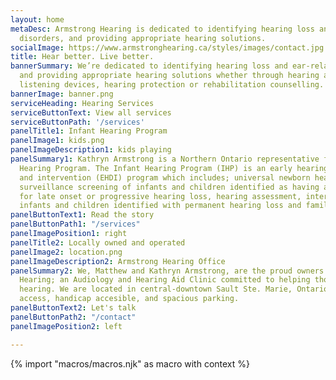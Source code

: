 ```yaml
---
layout: home
metaDesc: Armstrong Hearing is dedicated to identifying hearing loss and ear-related
  disorders, and providing appropriate hearing solutions.
socialImage: https://www.armstronghearing.ca/styles/images/contact.jpg
title: Hear better. Live better.
bannerSummary: We’re dedicated to identifying hearing loss and ear-related disorders,
  and providing appropriate hearing solutions whether through hearing aids, assistive
  listening devices, hearing protection or rehabilitation counselling.
bannerImage: banner.png
serviceHeading: Hearing Services
serviceButtonText: View all services
serviceButtonPath: '/services'
panelTitle1: Infant Hearing Program
panelImage1: kids.png
panelImageDescription1: kids playing
panelSummary1: Kathryn Armstrong is a Northern Ontario representative for the Infant
  Hearing Program. The Infant Hearing Program (IHP) is an early hearing detection
  and intervention (EHDI) program which includes; universal newborn hearing screening,
  surveillance screening of infants and children identified as having a risk factor(s)
  for late onset or progressive hearing loss, hearing assessment, intervention for
  infants and children identified with permanent hearing loss and family support.
panelButtonText1: Read the story
panelButtonPath1: "/services"
panelImagePosition1: right
panelTitle2: Locally owned and operated
panelImage2: location.png
panelImageDescription2: Armstrong Hearing Office
panelSummary2: We, Matthew and Kathryn Armstrong, are the proud owners of Armstrong
  Hearing; an Audiology and Hearing Aid Clinic committed to helping those hard of
  hearing. We are located in central-downtown Sault Ste. Marie, Ontario with easy
  access, handicap accesible, and spacious parking.
panelButtonText2: Let's talk
panelButtonPath2: "/contact"
panelImagePosition2: left

---
```

<!-- do not delete -->
{% import "macros/macros.njk" as macro with context %}
<!-- do not delete -->